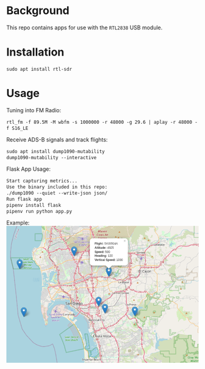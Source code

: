 # Background

This repo contains apps for use with the `RTL2838` USB module.

# Installation

```
sudo apt install rtl-sdr
```

# Usage

Tuning into FM Radio:

```
rtl_fm -f 89.5M -M wbfm -s 1000000 -r 48000 -g 29.6 | aplay -r 48000 -f S16_LE
```
Receive ADS-B signals and track flights:

```
sudo apt install dump1090-mutability
dump1090-mutability --interactive
```

Flask App Usage:

```
Start capturing metrics...
Use the binary included in this repo:
./dump1090 --quiet --write-json json/
Run flask app
pipenv install flask
pipenv run python app.py
```
Example:
![map](https://github.com/anthonyrussano/SDR_RTL2838/blob/a130223834111fff5ccb2b0b1d882b72d28f7ba0/Screenshot%20from%202023-08-06%2023-02-36.png)
